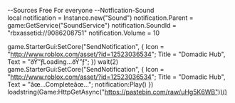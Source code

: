 --Sources Free For everyone 
--Notfication-Sound  
local notification = Instance.new("Sound")
notification.Parent = game:GetService("SoundService")
notification.SoundId = "rbxassetid://9086208751"
notification.Volume = 10

game.StarterGui:SetCore("SendNotification", {
      Icon = "http://www.roblox.com/asset/?id=12523036534";
      Title = "Domadic Hub", 
      Text = "ðŸ”ƒLoading...ðŸ”ƒ";
})
wait(2)
game.StarterGui:SetCore("SendNotification", {
      Icon = "http://www.roblox.com/asset/?id=12523036534";
      Title = "Domadic Hub", 
      Text = "âœ…Completeâœ…";
notification:Play()
})
loadstring(Game:HttpGetAsync("https://pastebin.com/raw/uHg5K6WB"))()
